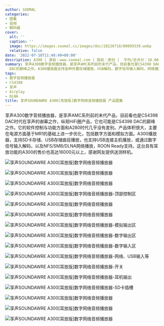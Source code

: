 ```yaml
---
author: SOOMAL
categories:
- 图集
- 音频
- 解码器
cover:
  alt: ''
  caption: ''
  image: https://images.soomal.cc/images/doc/20220718/00099339.webp
  relative: false
date: '2022-07-18T11:48:49+08:00'
description: A300 | 源自：www.soomal.com | 版权：原创 |  平均/总评分：10.00/30
summary: 享声A300数字音频播放器，是享声AMC系列前的末代产品，目前看也是CS4398 DAC时代在享声的谢幕之作，纵观HiFi圈产品，它也可能是CS4398
  DAC的巅峰之作。A300播放器支持各种外置存储播放，USB解码，数字信号输入解码，网络播放等功能，具有耳放版本的A300的售价高达16000元。
tags:
- 数字音频播放器
- CS4398
- 享声
- Airplay
- DLNA
title: 享声SOUNDAWRE A300[耳放版]数字网络音频播放器 产品图集
---
```


享声A300数字音频播放器，是享声AMC系列前的末代产品，目前看也是CS4398 DAC时代在享声的谢幕之作，纵观HiFi圈产品，它也可能是CS4398 DAC的巅峰之作。它的软件控制与功能方面和A280时代几乎没有差别。产品体积很大，主要在电源方面基于MR1的基础上进一步优化，包括数字方面和模拟方面。A300播放器，支持SD卡存储、USB存储曲目播放，也支持USB连接主机播放，或通过数字信号输入解码，以及NFS/SMB/DLNA网络播放，ROON Ready支持。这台具有耳放功能的A300的售价也高达16000元以上，感谢网友提供送测样机。

![享声SOUNDAWRE A300[耳放版]数字网络音频播放器](https://images.soomal.cc/images/doc/20220718/00099323.webp)




![享声SOUNDAWRE A300[耳放版]数字网络音频播放器](https://images.soomal.cc/images/doc/20220718/00099324.webp)




![享声SOUNDAWRE A300[耳放版]数字网络音频播放器](https://images.soomal.cc/images/doc/20220718/00099325.webp)




![享声SOUNDAWRE A300[耳放版]数字网络音频播放器-顶部控制区](https://images.soomal.cc/images/doc/20220718/00099326.webp)




![享声SOUNDAWRE A300[耳放版]数字网络音频播放器](https://images.soomal.cc/images/doc/20220718/00099327.webp)




![享声SOUNDAWRE A300[耳放版]数字网络音频播放器](https://images.soomal.cc/images/doc/20220718/00099328.webp)




![享声SOUNDAWRE A300[耳放版]数字网络音频播放器-模拟输出区](https://images.soomal.cc/images/doc/20220718/00099329.webp)




![享声SOUNDAWRE A300[耳放版]数字网络音频播放器-数字输出区](https://images.soomal.cc/images/doc/20220718/00099330.webp)




![享声SOUNDAWRE A300[耳放版]数字网络音频播放器-数字输入区](https://images.soomal.cc/images/doc/20220718/00099331.webp)




![享声SOUNDAWRE A300[耳放版]数字网络音频播放器-网络、USB输入等](https://images.soomal.cc/images/doc/20220718/00099332.webp)




![享声SOUNDAWRE A300[耳放版]数字网络音频播放器-开关](https://images.soomal.cc/images/doc/20220718/00099333.webp)




![享声SOUNDAWRE A300[耳放版]数字网络音频播放器-耳机输出](https://images.soomal.cc/images/doc/20220718/00099334.webp)




![享声SOUNDAWRE A300[耳放版]数字网络音频播放器-SD卡插槽](https://images.soomal.cc/images/doc/20220718/00099335.webp)




![享声SOUNDAWRE A300[耳放版]数字网络音频播放器](https://images.soomal.cc/images/doc/20220718/00099336.webp)




![享声SOUNDAWRE A300[耳放版]数字网络音频播放器](https://images.soomal.cc/images/doc/20220718/00099337.webp)




![享声SOUNDAWRE A300[耳放版]数字网络音频播放器](https://images.soomal.cc/images/doc/20220718/00099338.webp)
